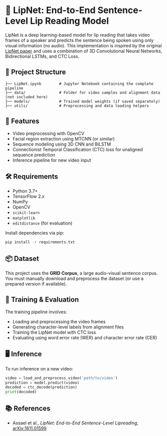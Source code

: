 # 🧠 LipNet: End-to-End Sentence-Level Lip Reading Model

LipNet is a deep learning-based model for lip reading that takes video frames of a speaker and predicts the sentence being spoken using only visual information (no audio). This implementation is inspired by the original [LipNet paper](https://arxiv.org/abs/1611.01599) and uses a combination of 3D Convolutional Neural Networks, Bidirectional LSTMs, and CTC Loss.

## 📁 Project Structure

```
├── LipNet.ipynb        # Jupyter Notebook containing the complete pipeline
├── data/               # Folder for video samples and alignment data (not included here)
├── models/             # Trained model weights (if saved separately)
├── utils/              # Preprocessing and data loading helpers
```

## 🚀 Features

- Video preprocessing with OpenCV
- Facial region extraction using MTCNN (or similar)
- Sequence modeling using 3D CNN and BiLSTM
- Connectionist Temporal Classification (CTC) loss for unaligned sequence prediction
- Inference pipeline for new video input

## 🛠️ Requirements

- Python 3.7+
- TensorFlow 2.x
- NumPy
- OpenCV
- `scikit-learn`
- `matplotlib`
- `editdistance` (for evaluation)

Install dependencies via pip:

```bash
pip install -r requirements.txt
```

## 📦 Dataset

This project uses the **GRID Corpus**, a large audio-visual sentence corpus. You must manually download and preprocess the dataset (or use a prepared version if available).

## 🧪 Training & Evaluation

The training pipeline involves:
- Loading and preprocessing the video frames
- Generating character-level labels from alignment files
- Training the LipNet model with CTC loss
- Evaluating using word error rate (WER) and character error rate (CER)

## 🖥️ Inference

To run inference on a new video:

```python
video = load_and_preprocess_video('path/to/video')
prediction = model.predict(video)
decoded = ctc_decode(prediction)
print(decoded)
```

## 📚 References

- Assael et al., *LipNet: End-to-End Sentence-Level Lipreading*, [arXiv:1611.01599](https://arxiv.org/abs/1611.01599)
